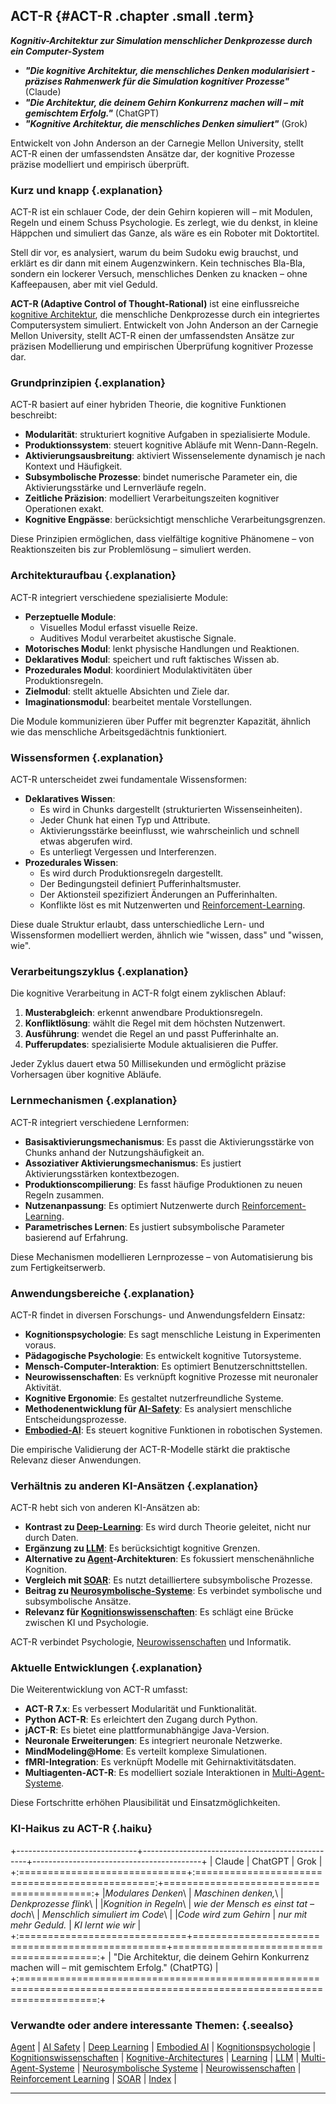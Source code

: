 ## ACT-R {#ACT-R .chapter .small .term}

<!-- Überprüft auf inhaltliche Korrektheit von Grok -->

***Kognitiv-Architektur zur Simulation menschlicher Denkprozesse durch ein Computer-System***

- ***"Die kognitive Architektur, die menschliches Denken modularisiert - präzises Rahmenwerk für die Simulation kognitiver Prozesse"***  (Claude)
- ***"Die Architektur, die deinem Gehirn Konkurrenz machen will – mit gemischtem Erfolg."***  (ChatGPT)
- ***"Kognitive Architektur, die menschliches Denken simuliert"***  (Grok)


Entwickelt von John Anderson an der Carnegie Mellon University, stellt ACT-R einen der umfassendsten Ansätze dar, der kognitive Prozesse präzise modelliert und empirisch überprüft.

### Kurz und knapp {.explanation}

ACT-R ist ein schlauer Code, der dein Gehirn kopieren will – mit Modulen, Regeln und einem Schuss Psychologie. Es zerlegt, wie du denkst, in kleine Häppchen und simuliert das Ganze, als wäre es ein Roboter mit Doktortitel.

Stell dir vor, es analysiert, warum du beim Sudoku ewig brauchst, und erklärt es dir dann mit einem Augenzwinkern. Kein technisches Bla-Bla, sondern ein lockerer Versuch, menschliches Denken zu knacken – ohne Kaffeepausen, aber mit viel Geduld.


**ACT-R (Adaptive Control of Thought-Rational)** ist eine einflussreiche [kognitive Architektur](#Kognitiv-Architektur), die menschliche Denkprozesse durch ein integriertes Computersystem simuliert.
Entwickelt von John Anderson an der Carnegie Mellon University, stellt ACT-R einen der umfassendsten Ansätze zur präzisen Modellierung und empirischen Überprüfung kognitiver Prozesse dar.

### Grundprinzipien {.explanation}

ACT-R basiert auf einer hybriden Theorie, die kognitive Funktionen beschreibt:

- **Modularität**: strukturiert kognitive Aufgaben in spezialisierte Module.
- **Produktionssystem**: steuert kognitive Abläufe mit Wenn-Dann-Regeln.
- **Aktivierungsausbreitung**: aktiviert Wissenselemente dynamisch je nach Kontext und Häufigkeit.
- **Subsymbolische Prozesse**: bindet numerische Parameter ein, die Aktivierungsstärke und Lernverläufe regeln.
- **Zeitliche Präzision**: modelliert Verarbeitungszeiten kognitiver Operationen exakt.
- **Kognitive Engpässe**: berücksichtigt menschliche Verarbeitungsgrenzen.

Diese Prinzipien ermöglichen, dass vielfältige kognitive Phänomene – von Reaktionszeiten bis zur Problemlösung – simuliert werden.

### Architekturaufbau {.explanation}

ACT-R integriert verschiedene spezialisierte Module:

- **Perzeptuelle Module**:
  - Visuelles Modul erfasst visuelle Reize.
  - Auditives Modul verarbeitet akustische Signale.
- **Motorisches Modul**: lenkt physische Handlungen und Reaktionen.
- **Deklaratives Modul**: speichert und ruft faktisches Wissen ab.
- **Prozedurales Modul**: koordiniert Modulaktivitäten über Produktionsregeln.
- **Zielmodul**: stellt aktuelle Absichten und Ziele dar.
- **Imaginationsmodul**: bearbeitet mentale Vorstellungen.

Die Module kommunizieren über Puffer mit begrenzter Kapazität, ähnlich wie das menschliche Arbeitsgedächtnis funktioniert.

### Wissensformen {.explanation}

ACT-R unterscheidet zwei fundamentale Wissensformen:

- **Deklaratives Wissen**:
  - Es wird in Chunks dargestellt (strukturierten Wissenseinheiten).
  - Jeder Chunk hat einen Typ und Attribute.
  - Aktivierungsstärke beeinflusst, wie wahrscheinlich und schnell etwas abgerufen wird.
  - Es unterliegt Vergessen und Interferenzen.
- **Prozedurales Wissen**:
  - Es wird durch Produktionsregeln dargestellt.
  - Der Bedingungsteil definiert Pufferinhaltsmuster.
  - Der Aktionsteil spezifiziert Änderungen an Pufferinhalten.
  - Konflikte löst es mit Nutzenwerten und [Reinforcement-Learning](#Reinforcement-Learning).

Diese duale Struktur erlaubt, dass unterschiedliche Lern- und Wissensformen modelliert werden, ähnlich wie "wissen, dass" und "wissen, wie".

### Verarbeitungszyklus {.explanation}

Die kognitive Verarbeitung in ACT-R folgt einem zyklischen Ablauf:

1. **Musterabgleich**: erkennt anwendbare Produktionsregeln.
2. **Konfliktlösung**: wählt die Regel mit dem höchsten Nutzenwert.
3. **Ausführung**: wendet die Regel an und passt Pufferinhalte an.
4. **Pufferupdates**: spezialisierte Module aktualisieren die Puffer.

Jeder Zyklus dauert etwa 50 Millisekunden und ermöglicht präzise Vorhersagen über kognitive Abläufe.

### Lernmechanismen {.explanation}

ACT-R integriert verschiedene Lernformen:

- **Basisaktivierungsmechanismus**: Es passt die Aktivierungsstärke von Chunks anhand der Nutzungshäufigkeit an.
- **Assoziativer Aktivierungsmechanismus**: Es justiert Aktivierungsstärken kontextbezogen.
- **Produktionscompilierung**: Es fasst häufige Produktionen zu neuen Regeln zusammen.
- **Nutzenanpassung**: Es optimiert Nutzenwerte durch [Reinforcement-Learning](#Reinforcement-Learning).
- **Parametrisches Lernen**: Es justiert subsymbolische Parameter basierend auf Erfahrung.

Diese Mechanismen modellieren Lernprozesse – von Automatisierung bis zum Fertigkeitserwerb.

### Anwendungsbereiche {.explanation}

ACT-R findet in diversen Forschungs- und Anwendungsfeldern Einsatz:

- **Kognitionspsychologie**: Es sagt menschliche Leistung in Experimenten voraus.
- **Pädagogische Psychologie**: Es entwickelt kognitive Tutorsysteme.
- **Mensch-Computer-Interaktion**: Es optimiert Benutzerschnittstellen.
- **Neurowissenschaften**: Es verknüpft kognitive Prozesse mit neuronaler Aktivität.
- **Kognitive Ergonomie**: Es gestaltet nutzerfreundliche Systeme.
- **Methodenentwicklung für [AI-Safety](#AI-Safety)**: Es analysiert menschliche Entscheidungsprozesse.
- **[Embodied-AI](#Embodied-AI)**: Es steuert kognitive Funktionen in robotischen Systemen.

Die empirische Validierung der ACT-R-Modelle stärkt die praktische Relevanz dieser Anwendungen.

### Verhältnis zu anderen KI-Ansätzen {.explanation}

ACT-R hebt sich von anderen KI-Ansätzen ab:

- **Kontrast zu [Deep-Learning](#Deep-Learning)**: Es wird durch Theorie geleitet, nicht nur durch Daten.
- **Ergänzung zu [LLM](#LLM)**: Es berücksichtigt kognitive Grenzen.
- **Alternative zu [Agent](#Agent)-Architekturen**: Es fokussiert menschenähnliche Kognition.
- **Vergleich mit [SOAR](#SOAR)**: Es nutzt detailliertere subsymbolische Prozesse.
- **Beitrag zu [Neurosymbolische-Systeme](#Neurosymbolische-Systeme)**: Es verbindet symbolische und subsymbolische Ansätze.
- **Relevanz für [Kognitionswissenschaften](#Kognitionswissenschaften)**: Es schlägt eine Brücke zwischen KI und Psychologie.

ACT-R verbindet Psychologie, [Neurowissenschaften](#Neurowissenschaften) und Informatik.

### Aktuelle Entwicklungen {.explanation}

Die Weiterentwicklung von ACT-R umfasst:

- **ACT-R 7.x**: Es verbessert Modularität und Funktionalität.
- **Python ACT-R**: Es erleichtert den Zugang durch Python.
- **jACT-R**: Es bietet eine plattformunabhängige Java-Version.
- **Neuronale Erweiterungen**: Es integriert neuronale Netzwerke.
- **MindModeling@Home**: Es verteilt komplexe Simulationen.
- **fMRI-Integration**: Es verknüpft Modelle mit Gehirnaktivitätsdaten.
- **Multiagenten-ACT-R**: Es modelliert soziale Interaktionen in [Multi-Agent-Systeme](#Multi-Agent-Systeme).

Diese Fortschritte erhöhen Plausibilität und Einsatzmöglichkeiten.

### KI-Haikus zu ACT-R {.haiku}

+------------------------------+-------------------------------------------------+------------------------------------------+
| Claude                       | ChatGPT                                         | Grok                                     |
+:=============================+:===============================================:+=========================================:+
|*Modulares Denken*\           | *Maschinen denken,*\                            | *Denkprozesse flink*\                    |
|*Kognition in Regeln*\        | *wie der Mensch es einst tat – doch*\           | *Menschlich simuliert im Code*\          |
|*Code wird zum Gehirn*        | *nur mit mehr Geduld.*                          | *KI lernt wie wir*                       |
+:=============================+=================================================+=========================================:+
| "Die Architektur, die deinem Gehirn Konkurrenz machen will – mit gemischtem Erfolg."  (ChatPTG)                           |
+:=========================================================================================================================:+

### Verwandte oder andere interessante Themen: {.seealso}

[Agent](#Agent) |
[AI Safety](#AI-Safety) |
[Deep Learning](#Deep-Learning) |
[Embodied AI](#Embodied-AI) |
[Kognitionspsychologie](#Kognitionspsychologie) |
[Kognitionswissenschaften](#Kognitionswissenschaften) |
[Kognitive-Architectures](#Kognitive-Architectures) |
[Learning](#Learning) |
[LLM](#LLM) |
[Multi-Agent-Systeme](#Multi-Agent-Systeme) |
[Neurosymbolische Systeme](#Neurosymbolische-Systeme) |
[Neurowissenschaften](#Neurowissenschaften) |
[Reinforcement Learning](#Reinforcement-Learning) |
[SOAR](#SOAR) |
[Index](#Index) |

----


